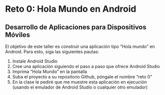 # Reto 0: Hola Mundo en Android
## Desarrollo de Aplicaciones para Dispositivos Móviles

El objetivo de este taller es construir una aplicación tipo “Hola mundo” en Android. Para esto,
siga las siguientes pautas:

1. Instale Android Studio
2. Cree una aplicación siguiendo el paso a paso que ofrece Android Studio
3. Imprima “Hola Mundo” en la pantalla
4. Suba el proyecto a su repositorio Github, póngale el nombre “reto 0”
5. En la clase le pediré que me muestre esta aplicación en ejecución (usando el emulador
de Android Studio o cualquier otro emulador)

